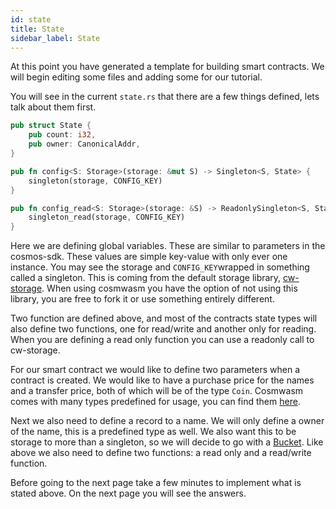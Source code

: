 ```yaml
---
id: state
title: State
sidebar_label: State
---
```


At this point you have generated a template for building smart contracts. We will begin editing some files and adding some for our tutorial.

You will see in the current `state.rs` that there are a few things defined, lets talk about them first.

```rust
pub struct State {
    pub count: i32,
    pub owner: CanonicalAddr,
}

pub fn config<S: Storage>(storage: &mut S) -> Singleton<S, State> {
    singleton(storage, CONFIG_KEY)
}

pub fn config_read<S: Storage>(storage: &S) -> ReadonlySingleton<S, State> {
    singleton_read(storage, CONFIG_KEY)
}
```

Here we are defining global variables. These are similar to parameters in the cosmos-sdk. These values are simple key-value with only ever one instance. You may see the storage and `CONFIG_KEY`wrapped in something called a singleton. This is coming from the default storage library, [cw-storage](https://github.com/confio/cw-storage). When using cosmwasm you have the option of not using this library, you are free to fork it or use something entirely different.

Two function are defined above, and most of the contracts state types will also define two functions, one for read/write and another only for reading. When you are defining a read only function you can use a readonly call to cw-storage.

For our smart contract we would like to define two parameters when a contract is created. We would like to have a purchase price for the names and a transfer price, both of which will be of the type `Coin`. Cosmwasm comes with many types predefined for usage, you can find them [here](https://github.com/confio/cosmwasm/blob/v0.7.0/src/types.rs).

Next we also need to define a record to a name. We will only define a owner of the name, this is a predefined type as well. We also want this to be storage to more than a singleton, so we will decide to go with a [Bucket](https://github.com/confio/cw-storage#bucket). Like above we also need to define two functions: a read only and a read/write function.

<!-- Canonical and human address  -->

Before going to the next page take a few minutes to implement what is stated above. On the next page you will see the answers.
